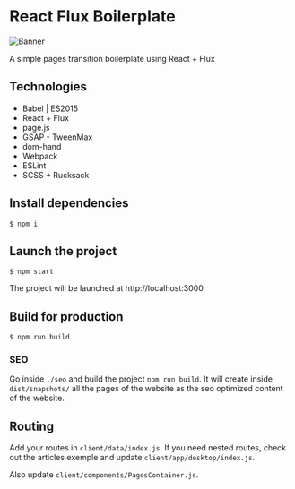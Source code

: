 # React Flux Boilerplate

![Banner](http://i.imgur.com/HbhtYSh.png)

A simple pages transition boilerplate using React + Flux

## Technologies

- Babel | ES2015
- React + Flux
- page.js
- GSAP - TweenMax
- dom-hand
- Webpack
- ESLint
- SCSS + Rucksack

## Install dependencies
```
$ npm i
```

## Launch the project
```
$ npm start
```
The project will be launched at http://localhost:3000

## Build for production
```
$ npm run build
```
### SEO
Go inside `./seo` and build the project `npm run build`.
It will create inside `dist/snapshots/` all the pages of the website as the seo optimized content of the website. 

## Routing
Add your routes in `client/data/index.js`. If you need nested routes, check out the articles exemple and update `client/app/desktop/index.js`.

Also update `client/components/PagesContainer.js`.

